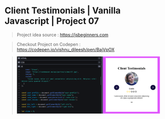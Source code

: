 # Client Testimonials | Vanilla Javascript | Project 07

> Project idea source :
> https://jsbeginners.com

> Checkout Project on Codepen : https://codepen.io/vishnu_dileesh/pen/BajVpOX

> ![Client Testimonials | Vanilla Javascript project |](screenshot-codepen-js-project.png)
